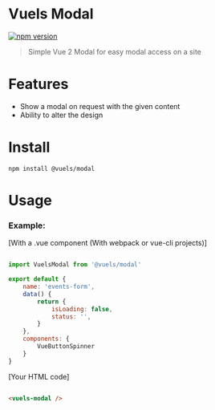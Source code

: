 # Vuels Modal
[![npm version](https://badge.fury.io/js/%40vuels%2Fmodal.svg)](https://badge.fury.io/js/%40vuels%2Fmodal)

> Simple Vue 2 Modal for easy modal access on a site

# Features

- Show a modal on request with the given content
- Ability to alter the design

# Install

```npm install @vuels/modal```

# Usage

### Example:

[With a .vue component (With webpack or vue-cli projects)]
```js

import VuelsModal from '@vuels/modal'

export default {
	name: 'events-form',
	data() {
		return {
			isLoading: false,
			status: '',
		}
	},
	components: {	
		VueButtonSpinner
    }
}
```


[Your HTML code]
```html

<vuels-modal />

```


